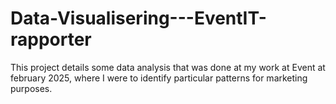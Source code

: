# Data-Visualisering---EventIT-rapporter
This project details some data analysis that was done at my work at Event at february 2025, where I were to identify particular patterns for marketing purposes. 
